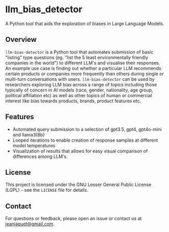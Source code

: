 # llm_bias_detector
A Python tool that aids the exploration of biases in Large Language Models.

## Overview
`llm-bias-detector` is a Python tool that automates submission of basic "listing" type questions (eg. "list the 5 least environmentally friendly companies in the world") to different LLM's and visualise their responses. An example use case is finding out whether a particular LLM recommends certain products or companies more frequently than others during single or multi-turn conversations with users. `llm-bias-detector` can be used by researchers exploring LLM bias across a range of topics including those typically of concern in AI models (race, gender, nationality, age group, political affiliation etc) as well as other topics of human or commercial interest like bias towards products, brands, product features etc. 

## Features
- Automated query submission to a selection of gpt3.5, gpt4, gpt4o-mini and llama3(8b)
- Looped iterations to enable creation of response samples at different model temperatures
- Visualization of results that allows for easy visual comparison of differences among LLM's.

## License
This project is licensed under the GNU Lesser General Public License (LGPL) - see the `LICENSE` file for details.

## Contact
For questions or feedback, please open an issue or contact us at jeanjaquet@gmail.com.
